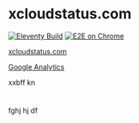 # xcloudstatus.com

[![Eleventy Build](https://github.com/appbieger/xcloudstatus.com/actions/workflows/eleventy_build.yml/badge.svg)](https://github.com/appbieger/xcloudstatus.com/actions/workflows/eleventy_build.yml)
[![E2E on Chrome](https://github.com/appbieger/xcloudstatus.com/actions/workflows/cypress.yml/badge.svg)](https://github.com/appbieger/xcloudstatus.comactions/workflows/cypress.yml)

[xcloudstatus.com](xcloudstatus.com)
 

[Google Analytics](https://analytics.google.com/analytics/web/?authuser=0#/p298510622/reports/reportinghub?params=_u..nav%3Dmaui)


xxbff
kn
#
fghj
hj
df
